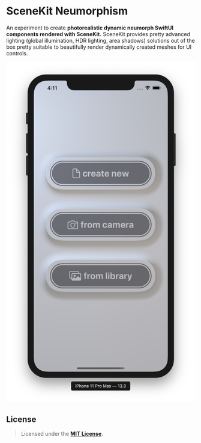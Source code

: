 # SceneKit Neumorphism

An experiment to create **photorealistic dynamic neumorph SwiftUI components rendered with SceneKit.** SceneKit provides pretty advanced lighting (global illumination, HDR lighting, area shadows) solutions out of the box pretty suitable to beautifully render dynamically created meshes for UI controls.

![SceneKit Neumorphism](Documentation/Screenshot_2020-03-03_at_4.11.36.png)

## License

> Licensed under the [**MIT License**](https://en.wikipedia.org/wiki/MIT_License).
